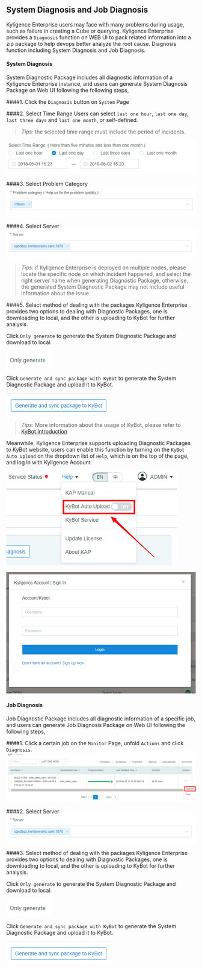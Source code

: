 ## System Diagnosis and Job Diagnosis
Kyligence Enterprise users may face with many problems during usage, such as failure in creating a Cube or querying. Kyligence Enterprise provides a `Diagnosis` function on WEB UI to pack related information into a zip package to help devops better analyze the root cause.
Diagnosis function including System Diagnosis and Job Diagnosis.


#### System Diagnosis
System Diagnostic Package includes all diagnostic information of a Kyligence Enterprise instance, and users can generate System Diagnosis Package on Web UI following the following steps,

####1. Click the `Diagnosis` button on `System` Page

####2. Select Time Range
Users can select `last one hour`, `last one day`, `last three days` and `last one month`, or self-defined.

> *Tips:* the selected time range must include the period of incidents.

![](images/diagnosis/sys_diag_timerange.png)

####3. Select Problem Category
![](images/diagnosis/sys_diag_question.png)

####4. Select Server
![](images/diagnosis/sys_diag_server.png)

> *Tips:* if Kyligence Enterprise is deployed on multiple nodes, please locate the specific node on which incident happened, and select the right server name when generating Diagnostic Package, otherwise, the generated System Diagnostic Package may not include useful information about the issue.

####5. Select method of dealing with the packages
Kyligence Enterprise provides two options to dealing with Diagnostic Packages, one is downloading to local, and the other is uploading to KyBot for further analysis.

Click `Only generate` to generate the System Diagnostic Package and download to local.

![](images/diagnosis/sys_diag_download.png)

Click `Generate and sync package with KyBot` to generate the System Diagnostic Package and upload it to KyBot.

![](images/diagnosis/sys_diag_syncwithkybot.png)

> *Tips:* More information about the usage of KyBot, please refer to [KyBot Introduction](../kybot/README.md)

Meanwhile, Kyligence Enterprise supports uploading Diagnostic Packages to KyBot website, users can enable this function by turning on the `KyBot Auto Upload` on the dropdown list of `Help`, which is on the top of the page, and log in with Kyligence Account.

![](images/diagnosis/auto_diag_1.png)

![](images/diagnosis/auto_diag_2.png)

#### Job Diagnosis
Job Diagnostic Package includes all diagnostic information of a specific job, and users can generate Job Diagnosis Package on Web UI following the following steps,

####1. Click a certain job on the `Monitor` Page, unfold `Actions` and click `Diagnosis`.
![](images/diagnosis/job_diag_1.png)

####2. Select Server
![](images/diagnosis/sys_diag_server.png)

####3. Select method of dealing with the packages
Kyligence Enterprise provides two options to dealing with Diagnostic Packages, one is downloading to local, and the other is uploading to KyBot for further analysis.

Click `Only generate` to generate the System Diagnostic Package and download to local.

![](images/diagnosis/sys_diag_download.png)

Click `Generate and sync package with KyBot` to generate the System Diagnostic Package and upload it to KyBot.

![](images/diagnosis/sys_diag_syncwithkybot.png)
